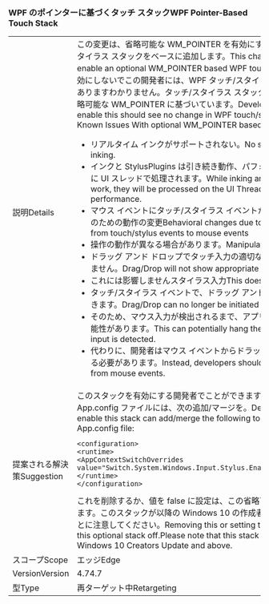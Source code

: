 ### <a name="wpf-pointer-based-touch-stack"></a><span data-ttu-id="8ffb7-101">WPF のポインターに基づくタッチ スタック</span><span class="sxs-lookup"><span data-stu-id="8ffb7-101">WPF Pointer-Based Touch Stack</span></span>

|   |   |
|---|---|
|<span data-ttu-id="8ffb7-102">説明</span><span class="sxs-lookup"><span data-stu-id="8ffb7-102">Details</span></span>|<span data-ttu-id="8ffb7-103">この変更は、省略可能な WM_POINTER を有効にする機能は、WPF タッチ/スタイラス スタックをベースに追加します。</span><span class="sxs-lookup"><span data-stu-id="8ffb7-103">This change adds the ability to enable an optional WM_POINTER based WPF touch/stylus stack.</span></span>  <span data-ttu-id="8ffb7-104">明示的に有効にしないでこの開発者には、WPF タッチ/スタイラスの動作を変更する必要がありますわかりません。タッチ/スタイラス スタックを現在の問題と呼ばれる省略可能な WM_POINTER に基づいています。</span><span class="sxs-lookup"><span data-stu-id="8ffb7-104">Developers that do not explicitly enable this should see no change in WPF touch/stylus behavior.Current Known Issues With optional WM_POINTER based touch/stylus stack:</span></span><ul><li><span data-ttu-id="8ffb7-105">リアルタイム インクがサポートされない。</span><span class="sxs-lookup"><span data-stu-id="8ffb7-105">No support for real-time inking.</span></span></li><li><span data-ttu-id="8ffb7-106">インクと StylusPlugins は引き続き動作、パフォーマンスの低下につながるに UI スレッドで処理されます。</span><span class="sxs-lookup"><span data-stu-id="8ffb7-106">While inking and StylusPlugins will still work, they will be processed on the UI Thread which can lead to poor performance.</span></span></li><li><span data-ttu-id="8ffb7-107">マウス イベントにタッチ/スタイラス イベントからのプロモーションの変更のための動作の変更</span><span class="sxs-lookup"><span data-stu-id="8ffb7-107">Behavioral changes due to changes in promotion from touch/stylus events to mouse events</span></span></li><li><span data-ttu-id="8ffb7-108">操作の動作が異なる場合があります。</span><span class="sxs-lookup"><span data-stu-id="8ffb7-108">Manipulation may behave differently</span></span></li><li><span data-ttu-id="8ffb7-109">ドラッグ アンド ドロップでタッチ入力の適切なフィードバックは表示されません。</span><span class="sxs-lookup"><span data-stu-id="8ffb7-109">Drag/Drop will not show appropriate feedback for touch input</span></span></li><li><span data-ttu-id="8ffb7-110">これには影響しませんスタイラス入力</span><span class="sxs-lookup"><span data-stu-id="8ffb7-110">This does not affect stylus input</span></span></li><li><span data-ttu-id="8ffb7-111">タッチ/スタイラス イベントで、ドラッグ アンド ドロップを開始できなくできます。</span><span class="sxs-lookup"><span data-stu-id="8ffb7-111">Drag/Drop can no longer be initiated on touch/stylus events</span></span></li><li><span data-ttu-id="8ffb7-112">そのため、マウス入力が検出されるまで、アプリケーションがハングする可能性があります。</span><span class="sxs-lookup"><span data-stu-id="8ffb7-112">This can potentially hang the application until mouse input is detected.</span></span></li><li><span data-ttu-id="8ffb7-113">代わりに、開発者はマウス イベントからドラッグ アンド ドロップを開始する必要があります。</span><span class="sxs-lookup"><span data-stu-id="8ffb7-113">Instead, developers should initiate drag and drop from mouse events.</span></span></li></ul>|
|<span data-ttu-id="8ffb7-114">提案される解決策</span><span class="sxs-lookup"><span data-stu-id="8ffb7-114">Suggestion</span></span>|<span data-ttu-id="8ffb7-115">このスタックを有効にする開発者でことができますがアプリケーションの App.config ファイルには、次の追加/マージを。</span><span class="sxs-lookup"><span data-stu-id="8ffb7-115">Developers who wish to enable this stack can add/merge the following to their application's App.config file:</span></span><pre><code class="language-xml">&lt;configuration&gt;&#13;&#10;&lt;runtime&gt;&#13;&#10;&lt;AppContextSwitchOverrides value=&quot;Switch.System.Windows.Input.Stylus.EnablePointerSupport=true&quot;/&gt;&#13;&#10;&lt;/runtime&gt;&#13;&#10;&lt;/configuration&gt;&#13;&#10;</code></pre><span data-ttu-id="8ffb7-116">これを削除するか、値を false に設定は、この省略可能なスタックを無効にされます。このスタックが以降の Windows 10 の作成者の更新でのみ使用可能なことに注意してください。</span><span class="sxs-lookup"><span data-stu-id="8ffb7-116">Removing this or setting the value to false will turn this optional stack off.Please note that this stack is available only on Windows 10 Creators Update and above.</span></span>|
|<span data-ttu-id="8ffb7-117">スコープ</span><span class="sxs-lookup"><span data-stu-id="8ffb7-117">Scope</span></span>|<span data-ttu-id="8ffb7-118">エッジ</span><span class="sxs-lookup"><span data-stu-id="8ffb7-118">Edge</span></span>|
|<span data-ttu-id="8ffb7-119">Version</span><span class="sxs-lookup"><span data-stu-id="8ffb7-119">Version</span></span>|<span data-ttu-id="8ffb7-120">4.7</span><span class="sxs-lookup"><span data-stu-id="8ffb7-120">4.7</span></span>|
|<span data-ttu-id="8ffb7-121">型</span><span class="sxs-lookup"><span data-stu-id="8ffb7-121">Type</span></span>|<span data-ttu-id="8ffb7-122">再ターゲット中</span><span class="sxs-lookup"><span data-stu-id="8ffb7-122">Retargeting</span></span>|

